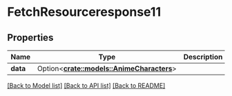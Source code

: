 # FetchResourceresponse11

## Properties

Name | Type | Description | Notes
------------ | ------------- | ------------- | -------------
**data** | Option<[**crate::models::AnimeCharacters**](animeCharacters.md)> |  | [optional]

[[Back to Model list]](../README.md#documentation-for-models) [[Back to API list]](../README.md#documentation-for-api-endpoints) [[Back to README]](../README.md)


